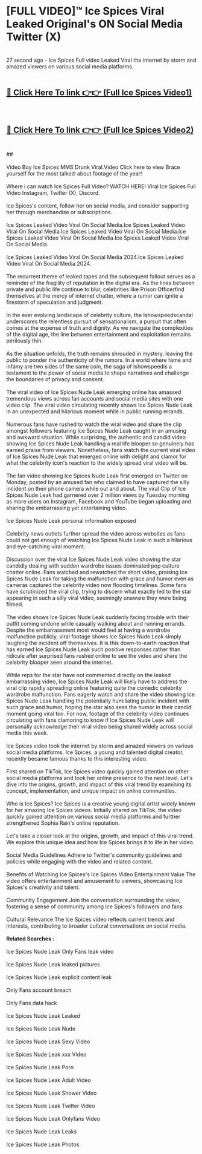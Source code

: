 # [FULL VIDEO]™ Ice Spices Viral Leaked Original's ON Social Media Twitter (X) <br>
<br>
27 second ago - Ice Spices Full video Leaked Viral the internet by storm and amazed viewers on various social media platforms.<br>

 <br>

##  <a href="https://play.123hd.live?title=Full Ice_Spices&ref=git">🔴 Click Here To link 👉👉 (Full Ice Spices Video1)</a><br>
  <br>

##  <a href="https://play.123hd.live?title=Full Ice_Spices&ref=git">🔴 Click Here To link 👉👉 (Full Ice Spices Video2)</a><br>
  <br>
  ##


  <br>

  <br>
Video Boy Ice Spices MMS Drunk Viral.Video Click here to view Brace yourself for the most talked-about footage of the year!
<br><br>
Where i can watch Ice Spices Full Video? WATCH HERE! Viral Ice Spices Full Video Instagram, Twitter (X), Discord.
<br><br>
Ice Spices's content, follow her on social media, and consider supporting her through merchandise or subscriptions.
<br><br>
Ice Spices Leaked Video Viral On Social Media.Ice Spices Leaked Video Viral On Social Media.Ice Spices Leaked Video Viral On Social Media.Ice Spices Leaked Video Viral On Social Media.Ice Spices Leaked Video Viral On Social Media.
<br><br>
Ice Spices Leaked Video Viral On Social Media 2024.Ice Spices Leaked Video Viral On Social Media 2024.
<br><br>
The recurrent theme of leaked tapes and the subsequent fallout serves as a reminder of the fragility of reputation in the digital era. As the lines between private and public life continue to blur, celebrities like Prison Officerfind themselves at the mercy of internet chatter, where a rumor can ignite a firestorm of speculation and judgment.
<br><br>
In the ever evolving landscape of celebrity culture, the Ishowspeedscandal underscores the relentless pursuit of sensationalism, a pursuit that often comes at the expense of truth and dignity. As we navigate the complexities of the digital age, the line between entertainment and exploitation remains perilously thin.
<br><br>
As the situation unfolds, the truth remains shrouded in mystery, leaving the public to ponder the authenticity of the rumors. In a world where fame and infamy are two sides of the same coin, the saga of Ishowspeedis a testament to the power of social media to shape narratives and challenge the boundaries of privacy and consent.
<br><br>
The viral video of Ice Spices Nude Leak emerging online has amassed tremendous views across fan accounts and social media sites with one video clip. The viral video circulating recently shows Ice Spices Nude Leak in an unexpected and hilarious moment while in public running errands.
<br><br>
Numerous fans have rushed to watch the viral video and share the clip amongst followers featuring Ice Spices Nude Leak caught in an amusing and awkward situation. While surprising, the authentic and candid video showing Ice Spices Nude Leak handling a real life blooper so genuinely has earned praise from viewers. Nonetheless, fans watch the current viral video of Ice Spices Nude Leak that emerged online with delight and clamor for what the celebrity icon's reaction to the widely spread viral video will be.
<br><br>
The fan video showing Ice Spices Nude Leak first emerged on Twitter on Monday, posted by an amused fan who claimed to have captured the silly incident on their phone camera while out and about. The viral Clip of Ice Spices Nude Leak had garnered over 2 million views by Tuesday morning as more users on Instagram, Facebook and YouTube began uploading and sharing the embarrassing yet entertaining video.
<br><br>
Ice Spices Nude Leak personal information exposed
<br><br>
Celebrity news outlets further spread the video across websites as fans could not get enough of watching Ice Spices Nude Leak in such a hilarious and eye-catching viral moment.
<br><br>
Discussion over the viral Ice Spices Nude Leak video showing the star candidly dealing with sudden wardrobe issues dominated pop culture chatter online. Fans watched and rewatched the short video, praising Ice Spices Nude Leak for taking the malfunction with grace and humor even as cameras captured the celebrity video now flooding timelines. Some fans have scrutinized the viral clip, trying to discern what exactly led to the star appearing in such a silly viral video, seemingly unaware they were being filmed.
<br><br>
The video shows Ice Spices Nude Leak suddenly facing trouble with their outfit coming undone while casually walking about and running errands. Despite the embarrassment most would feel at having a wardrobe malfunction publicly, viral footage shows Ice Spices Nude Leak simply laughing the incident off themselves. It is this down-to-earth reaction that has earned Ice Spices Nude Leak such positive responses rather than ridicule after surprised fans rushed online to see the video and share the celebrity blooper seen around the internet.
<br><br>
While reps for the star have not commented directly on the leaked embarrassing video, Ice Spices Nude Leak will likely have to address the viral clip rapidly spreading online featuring quite the comedic celebrity wardrobe malfunction. Fans eagerly watch and share the video showing Ice Spices Nude Leak handling the potentially humiliating public incident with such grace and humor, hoping the star also sees the humor in their candid moment going viral too. For now, footage of the celebrity video continues circulating with fans clamoring to know if Ice Spices Nude Leak will personally acknowledge their viral video being shared widely across social media this week.
<br><br>
Ice Spices video took the internet by storm and amazed viewers on various social media platforms. Ice Spices, a young and talented digital creator, recently became famous thanks to this interesting video.
<br><br>
First shared on TikTok, Ice Spices video quickly gained attention on other social media platforms and took her online presence to the next level. Let's dive into the origins, growth, and impact of this viral trend by examining its concept, implementation, and unique impact on online communities.
<br><br>
Who is Ice Spices? Ice Spices is a creative young digital artist widely known for her amazing Ice Spices videos. Initially shared on TikTok, the video quickly gained attention on various social media platforms and further strengthened Sophia Rain's online reputation.
<br><br>
Let's take a closer look at the origins, growth, and impact of this viral trend. We explore this unique idea and how Ice Spices brings it to life in her video.
<br><br>
Social Media Guidelines Adhere to Twitter's community guidelines and policies while engaging with the video and related content.
<br><br>
Benefits of Watching Ice Spices's Ice Spices Video Entertainment Value The video offers entertainment and amusement to viewers, showcasing Ice Spices's creativity and talent.
<br><br>
Community Engagement Join the conversation surrounding the video, fostering a sense of community among Ice Spices's followers and fans.
<br><br>
Cultural Relevance The Ice Spices video reflects current trends and interests, contributing to broader cultural conversations on social media.
<br><br>
<strong>Related Searches :</strong>
<br><br>
Ice Spices Nude Leak Only Fans leak video
<br><br>
Ice Spices Nude Leak leaked pictures
<br><br>
Ice Spices Nude Leak explicit content leak
<br><br>
Only Fans account breach
<br><br>
Only Fans data hack
<br><br>
Ice Spices Nude Leak Leaked
<br><br>
Ice Spices Nude Leak Nude
<br><br>
Ice Spices Nude Leak Sexy Video
<br><br>
Ice Spices Nude Leak xxx Video
<br><br>
Ice Spices Nude Leak Porn
<br><br>
Ice Spices Nude Leak Adult Video
<br><br>
Ice Spices Nude Leak Shower Video
<br><br>
Ice Spices Nude Leak Twitter Video
<br><br>
Ice Spices Nude Leak Onlyfans Video
<br><br>
Ice Spices Nude Leak Leaks
<br><br>
Ice Spices Nude Leak Photos